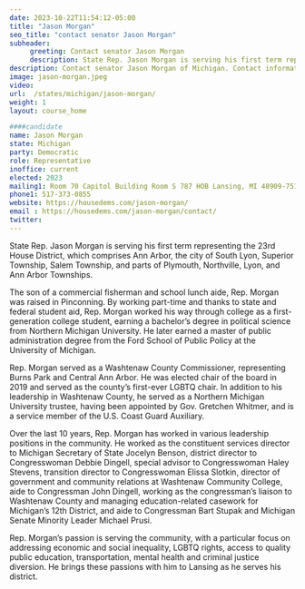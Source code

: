 ```yaml
---
date: 2023-10-22T11:54:12-05:00
title: "Jason Morgan"
seo_title: "contact senator Jason Morgan"
subheader:
     greeting: Contact senator Jason Morgan
     description: State Rep. Jason Morgan is serving his first term representing the 23rd House District. Rep. Morgan served as a Washtenaw County Commissioner, representing Burns Park and Central Ann Arbor. He was elected chair of the board in 2019 and served as the county’s first-ever LGBTQ chair.
description: Contact senator Jason Morgan of Michigan. Contact information for Jason Morgan includes email address, phone number, and mailing address.
image: jason-morgan.jpeg
video:
url:  /states/michigan/jason-morgan/
weight: 1
layout: course_home

####candidate
name: Jason Morgan
state: Michigan
party: Democratic
role: Representative
inoffice: current
elected: 2023
mailing1: Room 70 Capitol Building Room S 787 HOB Lansing, MI 48909-7514
phone1: 517-373-0855
website: https://housedems.com/jason-morgan/
email : https://housedems.com/jason-morgan/contact/
twitter:
---
```


State Rep. Jason Morgan is serving his first term representing the 23rd House District, which comprises Ann Arbor, the city of South Lyon, Superior Township, Salem Township, and parts of Plymouth, Northville, Lyon, and Ann Arbor Townships.

The son of a commercial fisherman and school lunch aide, Rep. Morgan was raised in Pinconning. By working part-time and thanks to state and federal student aid, Rep. Morgan worked his way through college as a first-generation college student, earning a bachelor’s degree in political science from Northern Michigan University. He later earned a master of public administration degree from the Ford School of Public Policy at the University of Michigan.

Rep. Morgan served as a Washtenaw County Commissioner, representing Burns Park and Central Ann Arbor. He was elected chair of the board in 2019 and served as the county’s first-ever LGBTQ chair. In addition to his leadership in Washtenaw County, he served as a Northern Michigan University trustee, having been appointed by Gov. Gretchen Whitmer, and is a service member of the U.S. Coast Guard Auxiliary.

Over the last 10 years, Rep. Morgan has worked in various leadership positions in the community. He worked as the constituent services director to Michigan Secretary of State Jocelyn Benson, district director to Congresswoman Debbie Dingell, special advisor to Congresswoman Haley Stevens, transition director to Congresswoman Elissa Slotkin, director of government and community relations at Washtenaw Community College, aide to Congressman John Dingell, working as the congressman’s liaison to Washtenaw County and managing education-related casework for Michigan’s 12th District, and aide to Congressman Bart Stupak and Michigan Senate Minority Leader Michael Prusi.

Rep. Morgan’s passion is serving the community, with a particular focus on addressing economic and social inequality, LGBTQ rights, access to quality public education, transportation, mental health and criminal justice diversion. He brings these passions with him to Lansing as he serves his district.
